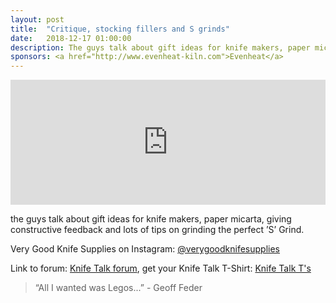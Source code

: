```yaml
---
layout: post
title:  "Critique, stocking fillers and S grinds"
date:   2018-12-17 01:00:00
description: The guys talk about gift ideas for knife makers, paper micarta and tips on grinding the perfect ’S’ Grind 
sponsors: <a href="http://www.evenheat-kiln.com">Evenheat</a>
---
```


<iframe frameborder='0' height='200px' scrolling='no' seamless src='https://embed.simplecast.com/9389f29c?color=f5f5f5' width='100%'></iframe>

the guys talk about gift ideas for knife makers, paper micarta, giving constructive feedback and lots of tips on grinding the perfect ’S’ Grind.

 

Very Good Knife Supplies on Instagram: <a href="https://www.instagram.com/verygoodknifesupplies"> @verygoodknifesupplies</a>  
  

Link to forum: <a href="http://forum.knifetalk.net">Knife Talk forum</a>, get your Knife Talk T-Shirt: <a href="https://www.chopknives.com/collections/t-shirts/products/knife-talk-t-shirt">Knife Talk T's</a> 




 


<blockquote class="largeQuote">“All I wanted was Legos...” - Geoff Feder </blockquote>



